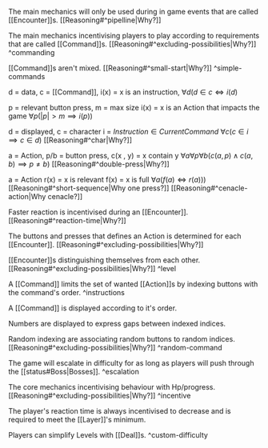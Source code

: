 The main mechanics will only be used during in game events that are called [[Encounter]]s. [[Reasoning#^pipelline|Why?]] 

The main mechanics incentivising players to play according to requirements that are called [[Command]]s. [[Reasoning#^excluding-possibilities|Why?]] 
^commanding

[[Command]]s aren't mixed. [[Reasoning#^small-start|Why?]] 
^simple-commands

d = data, c = [[Command]],
i(x) = x is an instruction,
$\forall d(d\in c\Longleftrightarrow i(d)$ 

p = relevant button press, m = max size
i(x) = x is an Action that impacts the game
$\forall p(|p|>m \implies i(p))$ 

d = displayed, c = character
i = $Instruction\in Current Command$
$\forall c(c\in i\implies c\in d)$ [[Reasoning#^char|Why?]] 

 a = Action, 
p/b = button press,
c(x , y) = x contain y
$\forall a \forall p \forall b(c(a,p)\land c(a,b)\implies p\neq b)$ [[Reasoning#^double-press|Why?]]

 a = Action
r(x) = x is relevant
f(x) = x is full
$\forall a(f(a) \Longleftrightarrow r(a)))$ [[Reasoning#^short-sequence|Why one press?]] [[Reasoning#^cenacle-action|Why cenacle?]] 

Faster reaction is incentivised during an [[Encounter]]. [[Reasoning#^reaction-time|Why?]] 

The buttons and presses that defines an Action is determined for each [[Encounter]]. [[Reasoning#^excluding-possibilities|Why?]] 

[[Encounter]]s distinguishing themselves from each other. [[Reasoning#^excluding-possibilities|Why?]] 
^level

A [[Command]] limits the set of wanted [[Action]]s by indexing buttons with the command's order.
^instructions

A [[Command]] is displayed according to it's order. 

Numbers are displayed to express gaps between indexed indices.

Random indexing are associating random buttons to random indices. [[Reasoning#^excluding-possibilities|Why?]] 
^random-command

The game will escalate in difficulty for as long as players will push through the [[status#Boss|Bosses]].
^escalation

The core mechanics incentivising behaviour with Hp/progress. [[Reasoning#^excluding-possibilities|Why?]] 
^incentive

The player's reaction time is always incentivised to decrease and is required to meet the [[Layer]]'s minimum.

Players can simplify Levels with [[Deal]]s.
^custom-difficulty
